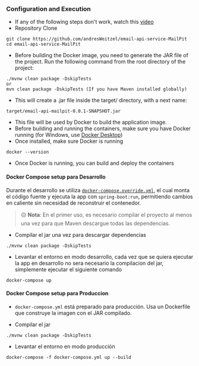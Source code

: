 ### Configuration and Execution
* If any of the following steps don't work, watch this [video](https://www.youtube.com/watch?v=QMlpFdOQHfI)
* Repository Clone
```git
git clone https://github.com/andresWeitzel/email-api-service-MailPit
cd email-api-service-MailPit
```
* Before building the Docker image, you need to generate the JAR file of the project. Run the following command from the root directory of the project:
```git
./mvnw clean package -DskipTests
or
mvn clean package -DskipTests (If you have Maven installed globally)
```
* This will create a .jar file inside the target/ directory, with a next name:
```git
target/email-api-mailpit-0.0.1-SNAPSHOT.jar
```
* This file will be used by Docker to build the application image.
* Before building and running the containers, make sure you have Docker running (for Windows, use [Docker Desktop]([https://nodejs.org/en/download](https://www.docker.com/products/docker-desktop/)))
* Once installed, make sure Docker is running
```git
docker --version
```
* Once Docker is running, you can build and deploy the containers

#### Docker Compose setup para Desarrollo

Durante el desarrollo se utiliza [`docker-compose.override.yml`](./docker-compose.override.yml), el cual monta el código fuente y ejecuta la app con `spring-boot:run`, permitiendo cambios en caliente sin necesidad de reconstruir el contenedor.

> 🟡 **Nota**: En el primer uso, es necesario compilar el proyecto al menos una vez para que Maven descargue todas las dependencias.

* Compilar el jar una vez para descargar dependencias
```git
./mvnw clean package -DskipTests
```
* Levantar el entorno en modo desarrollo, cada vez que se quiera ejecutar la app en desarrollo no sera necesario la compilacion del jar, simplemente ejecutar el siguiente comando
```git
docker-compose up
```

#### Docker Compose setup para Produccion

* `docker-compose.yml` está preparado para producción. Usa un Dockerfile que construye la imagen con el JAR compilado.

* Compilar el jar
```git
./mvnw clean package -DskipTests
```
* Levantar el entorno en modo producción
```git
docker-compose -f docker-compose.yml up --build
```

